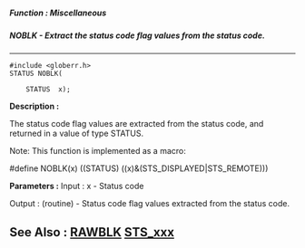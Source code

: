 ##### Function : Miscellaneous
##### NOBLK - Extract the status code flag values from the status code.
---
```
#include <globerr.h>
STATUS NOBLK(

	STATUS  x);
```
**Description :**

The status code flag values are extracted from the status code, and returned in 
a value of type STATUS.

Note: This function is implemented as a macro:

#define NOBLK(x) ((STATUS) ((x)&(STS_DISPLAYED|STS_REMOTE)))

**Parameters :**
Input :
x  -  Status code

Output :
(routine)  -  Status code flag values extracted from the status code.



**See Also :**
[RAWBLK](/reference/Func/RAWBLK)
[STS_xxx](/reference/Symb/STS_xxx)
---
